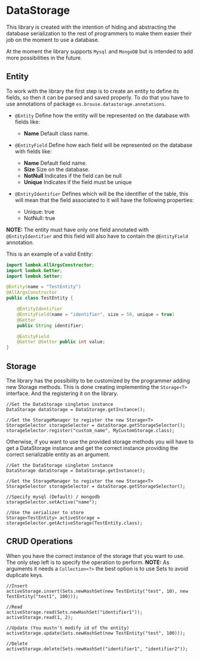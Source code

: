 # DataStorage

This library is created with the intention of hiding and abstracting the database 
serialization to the rest of programmers to make them easier their job on the moment 
to use a database.

At the moment the library supports `Mysql` and `MongoDB` but is intended to add more 
possibilities in the future.

## Entity
To work with the library the first step is to create an entity to define its fields, 
so then it can be parsed and saved properly. To do that you have to use annotations 
of package `es.brouse.datastorage.annotations`.

- `@Entity` Define how the entity will be represented on the database with fields 
like:
  - **Name** Default class name.


- `@EntityField` Define how each field will be represented on the database with fields
  like:
  - **Name** Default field name.
  - **Size** Size on the database.
  - **NotNull** Indicates if the field can be null
  - **Unique** Indicates if the field must be unique
  

- `@EntityIdentifier` Defines which will be the identifier of the table, this will mean 
that the field associated to it will have the following properties: 
  - Unique: true
  - NotNull: true
 
**NOTE:** The entity must have only one field annotated with `@EntityIdentifier` and this field 
will also have to contain the `@EntityField` annotation.

This is an example of a valid Entity:

````java
import lombok.AllArgsConstructor;
import lombok.Getter;
import lombok.Setter;

@Entity(name = "TestEntity")
@AllArgsConstructor
public class TestEntity {

    @EntityIdentifier
    @EntityField(name = "identifier", size = 50, unique = true)
    @Getter
    public String identifier;

    @EntityField
    @Getter @Setter public int value;
}
````


## Storage
The library has the possibility to be customized by the programmer adding
new Storage methods. This is done creating implementing the `Storage<T>` interface.
And the registering it on the library.

```
//Get the DataStorage singleton instance
DataStorage dataStorage = DataStorage.getInstance();

//Get the StorageManager to register the new Storage<T>
StorageSelector storageSelector = dataStorage.getStorageSelector();
storageSelector.register("custom_name", MyCustomStorage.class);
```

Otherwise, if you want to use the provided storage methods you will have to get a DataStorage 
instance and get the correct instance providing the correct serializable entity as an argument.

```
//Get the DataStorage singleton instance
DataStorage dataStorage = DataStorage.getInstance();

//Get the StorageManager to register the new Storage<T>
StorageSelector storageSelector = dataStorage.getStorageSelector();

//Specify mysql (Default) / mongodb
storageSelector.setActive("name");

//Use the serializer to store
Storage<TestEntity> activeStorage = storageSelector.getActiveStorage(TestEntity.class);
```

## CRUD Operations
When you have the correct instance of the storage that you want to use. The only step left is 
to specify the operation to perform.
**NOTE:** As arguments it needs a `Collection<?>` the best option is to use Sets to avoid duplicate 
keys.

```
//Insert
activeStorage.insert(Sets.newHashSet(new TestEntity("test", 10), new TestEntity("test1", 100)));

//Read
activeStorage.read(Sets.newHashSet("identifier1"));
activeStorage.read(1, 2);

//Update (You mustn't modify id of the entity)
activeStorage.update(Sets.newHashSet(new TestEntity("test", 100)));

//Delete
activeStorage.delete(Sets.newHashSet("identifier1", "identifier2"));
```